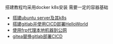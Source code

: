 搭建教程均采用docker k8s安装 需要一定的容器基础
   * [搭建ubuntu server及其k8s](doc/host/ubuntu.md)
   * [搭建gitlab并使用CICD部署HelloWorld](doc/host/gitlab-ci.md)
   * [使用frp代理本地机器到公网](doc/host/frp.md)
   * [gitea替换gitlab部署CICD](doc/host/gitea.md)
